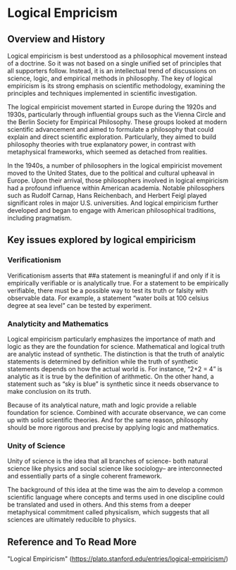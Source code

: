 # Logical Empricism

## Overview and History

Logical empiricism is best understood as a philosophical movement instead of a doctrine. So it was not based on a single unified set of principles that all supporters follow. Instead, it is an intellectual trend of discussions on science, logic, and empirical methods in philosophy. The key of logical empiricism is its strong emphasis on scientific methodology, examining the principles and techniques implemented in scientific investigation.

The logical empiricist movement started in Europe during the 1920s and 1930s, particularly through influential groups such as the Vienna Circle and the Berlin Society for Empirical Philosophy. These groups looked at modern scientific advancement and aimed to formulate a philosophy that could explain and direct scientific exploration. Particularly, they aimed to build philosophy theories with true explanatory power, in contrast with metaphysical frameworks, which seemed as detached from realities.

In the 1940s, a number of philosophers in the logical empiricist movement moved to the United States, due to the political and cultural upheaval in Europe. Upon their arrival, those philosophers involved in logical empiricism had a profound influence within American academia. Notable philosophers such as Rudolf Carnap, Hans Reichenbach, and Herbert Feigl played significant roles in major U.S. universities. And logical empiricism further developed and began to engage with American philosophical traditions, including pragmatism.

## Key issues explored by logical empiricism

### Verificationism

Verificationism asserts that ##a statement is meaningful if and only if it is empirically verifiable or is analytically true. For a statement to be empirically verifiable, there must be a possible way to test its truth or falsity with observable data. For example, a statement “water boils at 100 celsius degree at sea level” can be tested by experiment. 

### Analyticity and Mathematics

Logical empiricism particularly emphasizes the importance of math and logic as they are the foundation for science. Mathematical and logical truth are analytic instead of synthetic. The distinction is that the truth of analytic statements is determined by definition while the truth of synthetic statements depends on how the actual world is. For instance, “2+2 = 4” is analytic as it is true by the definition of arithmetic.  On the other hand, a statement such as “sky is blue” is synthetic since it needs observance to make conclusion on its truth.

Because of its analytical nature, math and logic provide a reliable foundation for science. Combined with accurate observance, we can come up with solid scientific theories. And for the same reason, philosophy should be more rigorous and precise by applying logic and mathematics.

### Unity of Science

Unity of science is the idea that all branches of science- both natural science like physics and social science like sociology– are interconnected and essentially parts of a single coherent framework.

The background of this idea at the time was the aim to develop a common scientific language where concepts and terms used in one discipline could be translated and used in others. And this stems from a deeper metaphysical commitment called physicalism, which suggests that all sciences are ultimately reducible to physics. 

## Reference and To Read More

"Logical Empiricism" (https://plato.stanford.edu/entries/logical-empiricism/)